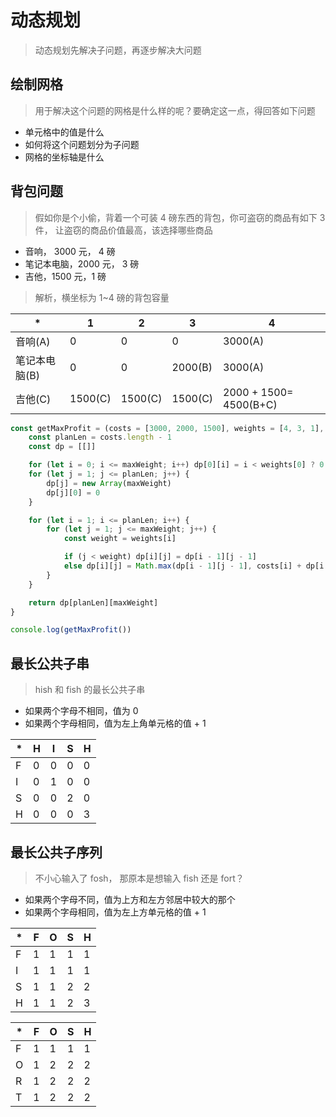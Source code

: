 # 动态规划

> 动态规划先解决子问题，再逐步解决大问题

## 绘制网格

> 用于解决这个问题的网格是什么样的呢？要确定这一点，得回答如下问题

- 单元格中的值是什么
- 如何将这个问题划分为子问题
- 网格的坐标轴是什么

## 背包问题

> 假如你是个小偷，背着一个可装 4 磅东西的背包，你可盗窃的商品有如下 3 件， 让盗窃的商品价值最高，该选择哪些商品

- 音响， 3000 元， 4 磅
- 笔记本电脑，2000 元， 3 磅
- 吉他，1500 元，1 磅

> 解析，横坐标为 1~4 磅的背包容量

| \*            | 1       | 2       | 3       | 4                      |
| ------------- | ------- | ------- | ------- | ---------------------- |
| 音响(A)       | 0       | 0       | 0       | 3000(A)                |
| 笔记本电脑(B) | 0       | 0       | 2000(B) | 3000(A)                |
| 吉他(C)       | 1500(C) | 1500(C) | 1500(C) | 2000 + 1500= 4500(B+C) |

```JavaScript
const getMaxProfit = (costs = [3000, 2000, 1500], weights = [4, 3, 1], maxWeight = 4) => {
    const planLen = costs.length - 1
    const dp = [[]]

    for (let i = 0; i <= maxWeight; i++) dp[0][i] = i < weights[0] ? 0 : costs[0]
    for (let j = 1; j <= planLen; j++) {
        dp[j] = new Array(maxWeight)
        dp[j][0] = 0
    }

    for (let i = 1; i <= planLen; i++) {
        for (let j = 1; j <= maxWeight; j++) {
            const weight = weights[i]

            if (j < weight) dp[i][j] = dp[i - 1][j - 1]
            else dp[i][j] = Math.max(dp[i - 1][j - 1], costs[i] + dp[i - 1][j - weight])
        }
    }

    return dp[planLen][maxWeight]
}

console.log(getMaxProfit())

```

## 最长公共子串

> hish 和 fish 的最长公共子串

- 如果两个字母不相同，值为 0
- 如果两个字母相同，值为左上角单元格的值 + 1

| \*  | H   | I   | S   | H   |
| --- | --- | --- | --- | --- |
| F   | 0   | 0   | 0   | 0   |
| I   | 0   | 1   | 0   | 0   |
| S   | 0   | 0   | 2   | 0   |
| H   | 0   | 0   | 0   | 3   |

## 最长公共子序列

> 不小心输入了 fosh， 那原本是想输入 fish 还是 fort？

- 如果两个字母不同，值为上方和左方邻居中较大的那个
- 如果两个字母相同，值为左上方单元格的值 + 1

| \*  | F   | O   | S   | H   |
| --- | --- | --- | --- | --- |
| F   | 1   | 1   | 1   | 1   |
| I   | 1   | 1   | 1   | 1   |
| S   | 1   | 1   | 2   | 2   |
| H   | 1   | 1   | 2   | 3   |

| \*  | F   | O   | S   | H   |
| --- | --- | --- | --- | --- |
| F   | 1   | 1   | 1   | 1   |
| O   | 1   | 2   | 2   | 2   |
| R   | 1   | 2   | 2   | 2   |
| T   | 1   | 2   | 2   | 2   |

